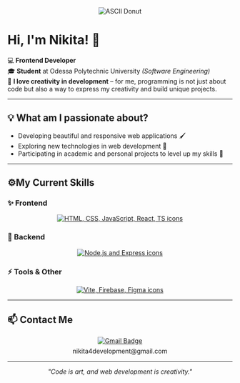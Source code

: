 <div align="center">
  <img src="https://i.gifer.com/8Lsl.gif" alt="ASCII Donut" />
</div>

# Hi, I'm Nikita! 👋

💻 **Frontend Developer**  
🎓 **Student** at Odessa Polytechnic University _(Software Engineering)_  
🎨 **I love creativity in development** – for me, programming is not just about code but also a way to express my creativity and build unique projects.

---

## 💡 What am I passionate about?

- Developing beautiful and responsive web applications 🖌️
- Exploring new technologies in web development 🚀
- Participating in academic and personal projects to level up my skills 💪

---

## ⚙️My Current Skills

### ✨ Frontend
<p align="center">
  <a href="https://skillicons.dev">
    <img src="https://skillicons.dev/icons?i=html,css,js,react,ts" alt="HTML, CSS, JavaScript, React, TS icons" />
  </a>
</p>


### 🧠 Backend
<p align="center">
  <a href="https://skillicons.dev">
    <img src="https://skillicons.dev/icons?i=nodejs,express" alt="Node.js and Express icons" />
  </a>
</p>


### ⚡ Tools & Other
<p align="center">
  <a href="https://skillicons.dev">
    <img src="https://skillicons.dev/icons?i=vite,firebase,figma,github" alt="Vite, Firebase, Figma icons" />
  </a>
</p>


---

## 📫 Contact Me

<div align="center">
  <a href="mailto:nikita4development@gmail.com" target="_blank">
    <img src="https://img.shields.io/badge/Gmail-D14836?style=for-the-badge&logo=gmail&logoColor=white" alt="Gmail Badge"/>
  </a>
  <div style="margin-top: 6px; font-size: 14px;">nikita4development@gmail.com</div>
</div>


---

<p align="center"><i>"Code is art, and web development is creativity."</i></p>

